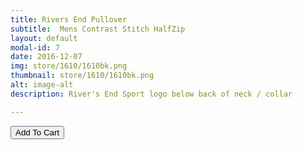 ```yaml
---
title: Rivers End Pullover
subtitle:  Mens Contrast Stitch HalfZip
layout: default
modal-id: 7
date: 2016-12-07
img: store/1610/1610bk.png
thumbnail: store/1610/1610bk.png
alt: image-alt
description: River's End Sport logo below back of neck / collar

---
```


<button
    type="button"
    class="snipcart-add-item btn btn-default"
    data-dismiss="modal"
    data-item-id="7"
    data-item-name="Custom Verse HalfZip"
    data-item-price="30.00"
    data-item-weight="20"
    data-item-url="/"
    data-item-image="/img/store/1610/1610bk.png"
    data-item-description="Custom Verse T-shirt">
        Add To Cart
</button>

